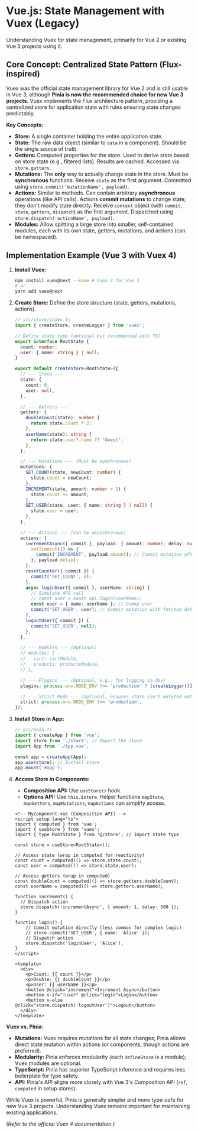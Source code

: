 # Vue.js: State Management with Vuex (Legacy)

Understanding Vuex for state management, primarily for Vue 2 or existing Vue 3 projects using it.

## Core Concept: Centralized State Pattern (Flux-inspired)

Vuex was the official state management library for Vue 2 and is still usable in Vue 3, although **Pinia is now the recommended choice for new Vue 3 projects**. Vuex implements the Flux architecture pattern, providing a centralized store for application state with rules ensuring state changes predictably.

**Key Concepts:**

*   **Store:** A single container holding the entire application state.
*   **State:** The raw data object (similar to `data` in a component). Should be the single source of truth.
*   **Getters:** Computed properties for the store. Used to derive state based on store state (e.g., filtered lists). Results are cached. Accessed via `store.getters`.
*   **Mutations:** The **only** way to actually change state in the store. Must be **synchronous** functions. Receive `state` as the first argument. Committed using `store.commit('mutationName', payload)`.
*   **Actions:** Similar to methods. Can contain arbitrary **asynchronous** operations (like API calls). Actions **commit mutations** to change state; they don't modify state directly. Receive `context` object (with `commit`, `state`, `getters`, `dispatch`) as the first argument. Dispatched using `store.dispatch('actionName', payload)`.
*   **Modules:** Allow splitting a large store into smaller, self-contained modules, each with its own state, getters, mutations, and actions (can be namespaced).

## Implementation Example (Vue 3 with Vuex 4)

1.  **Install Vuex:**
    ```bash
    npm install vuex@next --save # Vuex 4 for Vue 3
    # or
    yarn add vuex@next
    ```

2.  **Create Store:** Define the store structure (state, getters, mutations, actions).

    ```typescript
    // src/store/index.ts
    import { createStore, createLogger } from 'vuex';

    // Define state type (optional but recommended with TS)
    export interface RootState {
      count: number;
      user: { name: string } | null;
    }

    export default createStore<RootState>({
      // --- State ---
      state: {
        count: 0,
        user: null,
      },

      // --- Getters ---
      getters: {
        doubleCount(state): number {
          return state.count * 2;
        },
        userName(state): string {
          return state.user?.name ?? 'Guest';
        },
      },

      // --- Mutations --- (Must be synchronous)
      mutations: {
        SET_COUNT(state, newCount: number) {
          state.count = newCount;
        },
        INCREMENT(state, amount: number = 1) {
          state.count += amount;
        },
        SET_USER(state, user: { name: string } | null) {
          state.user = user;
        },
      },

      // --- Actions --- (Can be asynchronous)
      actions: {
        incrementAsync({ commit }, payload: { amount: number; delay: number }) {
          setTimeout(() => {
            commit('INCREMENT', payload.amount); // Commit mutation after delay
          }, payload.delay);
        },
        resetCounter({ commit }) {
          commit('SET_COUNT', 0);
        },
        async loginUser({ commit }, userName: string) {
          // Simulate API call
          // const user = await api.login(userName);
          const user = { name: userName }; // Dummy user
          commit('SET_USER', user); // Commit mutation with fetched data
        },
        logoutUser({ commit }) {
          commit('SET_USER', null);
        },
      },

      // --- Modules --- (Optional)
      // modules: {
      //   cart: cartModule,
      //   products: productsModule,
      // },

      // --- Plugins --- (Optional, e.g., for logging in dev)
      plugins: process.env.NODE_ENV !== 'production' ? [createLogger()] : [],

      // --- Strict Mode --- (Optional, ensures state isn't mutated outside mutations - dev only)
      strict: process.env.NODE_ENV !== 'production',
    });

    ```

3.  **Install Store in App:**

    ```typescript
    // src/main.ts
    import { createApp } from 'vue';
    import store from './store'; // Import the store
    import App from './App.vue';

    const app = createApp(App);
    app.use(store); // Install store
    app.mount('#app');
    ```

4.  **Access Store in Components:**
    *   **Composition API:** Use `useStore()` hook.
    *   **Options API:** Use `this.$store`. Helper functions `mapState`, `mapGetters`, `mapMutations`, `mapActions` can simplify access.

    ```vue
    <!-- MyComponent.vue (Composition API) -->
    <script setup lang="ts">
    import { computed } from 'vue';
    import { useStore } from 'vuex';
    import { type RootState } from '@/store'; // Import state type

    const store = useStore<RootState>();

    // Access state (wrap in computed for reactivity)
    const count = computed(() => store.state.count);
    const user = computed(() => store.state.user);

    // Access getters (wrap in computed)
    const doubleCount = computed(() => store.getters.doubleCount);
    const userName = computed(() => store.getters.userName);

    function increment() {
      // Dispatch action
      store.dispatch('incrementAsync', { amount: 1, delay: 500 });
    }

    function login() {
        // Commit mutation directly (less common for complex logic)
        // store.commit('SET_USER', { name: 'Alice' });
        // Dispatch action
        store.dispatch('loginUser', 'Alice');
    }
    </script>

    <template>
      <div>
        <p>Count: {{ count }}</p>
        <p>Double: {{ doubleCount }}</p>
        <p>User: {{ userName }}</p>
        <button @click="increment">Increment Async</button>
        <button v-if="!user" @click="login">Login</button>
        <button v-else @click="store.dispatch('logoutUser')">Logout</button>
      </div>
    </template>
    ```

**Vuex vs. Pinia:**

*   **Mutations:** Vuex requires mutations for all state changes; Pinia allows direct state mutation within actions (or components, though actions are preferred).
*   **Modularity:** Pinia enforces modularity (each `defineStore` is a module); Vuex modules are optional.
*   **TypeScript:** Pinia has superior TypeScript inference and requires less boilerplate for type safety.
*   **API:** Pinia's API aligns more closely with Vue 3's Composition API (`ref`, `computed` in setup stores).

While Vuex is powerful, Pinia is generally simpler and more type-safe for new Vue 3 projects. Understanding Vuex remains important for maintaining existing applications.

*(Refer to the official Vuex 4 documentation.)*